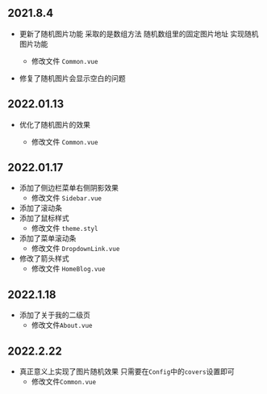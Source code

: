 ## 2021.8.4

- 更新了随机图片功能 采取的是数组方法 随机数组里的固定图片地址 实现随机图片功能

  - 修改文件 `Common.vue`

- 修复了随机图片会显示空白的问题

## 2022.01.13

- 优化了随机图片的效果

  - 修改文件 `Common.vue`


## 2022.01.17

* 添加了侧边栏菜单右侧阴影效果
  * 修改文件 `Sidebar.vue`
* 添加了滚动条
* 添加了鼠标样式
  * 修改文件 `theme.styl`
* 添加了菜单滚动条
  * 修改文件 `DropdownLink.vue`
* 修改了箭头样式
  * 修改文件 `HomeBlog.vue`

## 2022.1.18

* 添加了关于我的二级页
  * 修改文件`About.vue`

## 2022.2.22

* 真正意义上实现了图片随机效果 只需要在`Config`中的`covers`设置即可
  * 修改文件`Common.vue`

